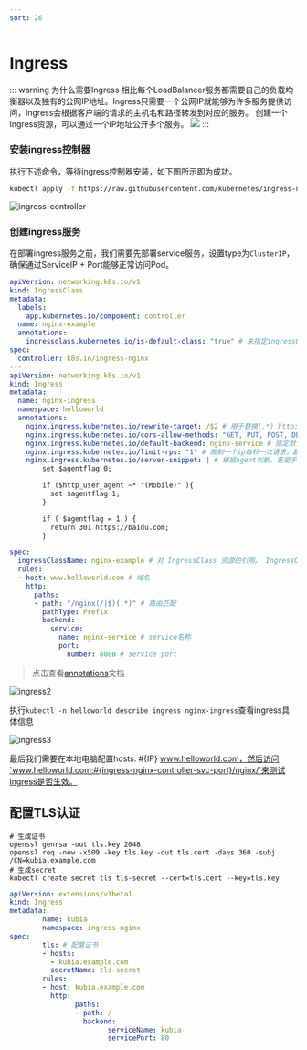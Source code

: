 ```yaml
---
sort: 26
---
```

# Ingress
::: warning 为什么需要Ingress
相比每个LoadBalancer服务都需要自己的负载均衡器以及独有的公网IP地址。Ingress只需要一个公网IP就能够为许多服务提供访问，Ingress会根据客户端的请求的主机名和路径转发到对应的服务。
创建一个Ingress资源，可以通过一个IP地址公开多个服务。
![](https://fnos.leejay.top:9000/images/2025/01/21/0fae77ec-b91c-4860-af8a-44d57bdf0c20.png)
:::

### 安装ingress控制器

执行下述命令，等待ingress控制器安装，如下图所示即为成功。
```bash
kubectl apply -f https://raw.githubusercontent.com/kubernetes/ingress-nginx/controller-v1.8.2/deploy/static/provider/cloud/deploy.yaml
```

![ingress-controller](https://fnos.leejay.top:9000/images/2025/01/21/9eb28781-530f-4862-89a5-66a95369a894.png)

### 创建ingress服务

在部署ingress服务之前，我们需要先部署service服务，设置type为`ClusterIP`，确保通过ServiceIP + Port能够正常访问Pod。

```yaml
apiVersion: networking.k8s.io/v1
kind: IngressClass
metadata:
  labels:
    app.kubernetes.io/component: controller
  name: nginx-example
  annotations:
    ingressclass.kubernetes.io/is-default-class: "true" # 未指定ingressClassName字段的Ingress默认分配这个IngressClass.
spec:
  controller: k8s.io/ingress-nginx
---
apiVersion: networking.k8s.io/v1
kind: Ingress
metadata:
  name: nginx-ingress
  namespace: helloworld
  annotations:
    nginx.ingress.kubernetes.io/rewrite-target: /$2 # 用于替换(.*) http://www.helloworld.com:31166/nginx -> nginx-service:8088/ 用于重写请求
    nginx.ingress.kubernetes.io/cors-allow-methods: "GET, PUT, POST, DELETE, PATCH, OPTIONS" # 跨域相关
    nginx.ingress.kubernetes.io/default-backend: nginx-service # 指定默认后端
    nginx.ingress.kubernetes.io/limit-rps: "1" # 限制一个ip每秒一次请求，超出返回503
    nginx.ingress.kubernetes.io/server-snippet: | # 根据agent判断，若是手机端访问重定向到百度
        set $agentflag 0;

        if ($http_user_agent ~* "(Mobile)" ){
          set $agentflag 1;
        }

        if ( $agentflag = 1 ) {
          return 301 https://baidu.com;
        }

spec:
  ingressClassName: nginx-example # 对 IngressClass 资源的引用。 IngressClass 资源包含额外的配置，其中包括应当实现该类的控制器名称。
  rules:
  - host: www.helloworld.com # 域名
    http:
      paths:
      - path: "/nginx(/|$)(.*)" # 路由匹配
        pathType: Prefix
        backend:
          service:
            name: nginx-service # service名称
            port:
              number: 8088 # service port
```

> 点击查看[annotations](https://kubernetes.github.io/ingress-nginx/user-guide/nginx-configuration/annotations)文档

![ingress2](https://fnos.leejay.top:9000/images/2025/01/21/74cc80c3-f0b1-4f30-b6c5-3d91f6fa1661.png)

执行`kubectl -n helloworld describe ingress nginx-ingress`查看ingress具体信息

![ingress3](https://fnos.leejay.top:9000/images/2025/01/21/60446016-67d6-4731-a672-2e8113213374.png)

最后我们需要在本地电脑配置hosts: #{IP} www.helloworld.com，然后访问`www.helloworld.com:#{ingress-nginx-controller-svc-port}/nginx/`来测试ingress是否生效。

## 配置TLS认证

```shell
# 生成证书
openssl genrsa -out tls.key 2048
openssl req -new -x509 -key tls.key -out tls.cert -days 360 -subj /CN=kubia.example.com
# 生成secret
kubectl create secret tls tls-secret --cert=tls.cert --key=tls.key
```

```yaml
apiVersion: extensions/v1beta1
kind: Ingress
metadata:
        name: kubia
        namespace: ingress-nginx
spec: 
        tls: # 配置证书
        - hosts:
          - kubia.example.com
          secretName: tls-secret
        rules:
        - host: kubia.example.com
          http:
                paths:
                - path: /
                  backend: 
                        serviceName: kubia
                        servicePort: 80
```
